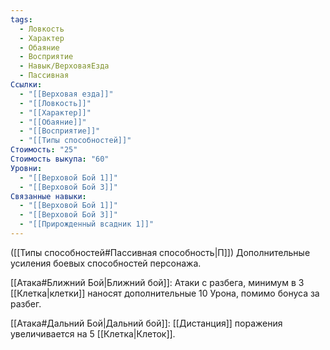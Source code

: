 ```yaml
---
tags:
  - Ловкость
  - Характер
  - Обаяние
  - Восприятие
  - Навык/ВерховаяЕзда
  - Пассивная
Ссылки:
  - "[[Верховая езда]]"
  - "[[Ловкость]]"
  - "[[Характер]]"
  - "[[Обаяние]]"
  - "[[Восприятие]]"
  - "[[Типы способностей]]"
Стоимость: "25"
Стоимость выкупа: "60"
Уровни:
  - "[[Верховой Бой 1]]"
  - "[[Верховой Бой 3]]"
Связанные навыки:
  - "[[Верховой Бой 1]]"
  - "[[Верховой Бой 3]]"
  - "[[Прирожденный всадник 1]]"
---
```

([[Типы способностей#Пассивная способность|П]]) Дополнительные усиления боевых способностей персонажа.

[[Атака#Ближний Бой|Ближний бой]]: Атаки с разбега, минимум в 3 [[Клетка|клетки]] наносят дополнительные 10 Урона, помимо бонуса за разбег.

[[Атака#Дальний Бой|Дальний бой]]: [[Дистанция]] поражения увеличивается на 5 [[Клетка|Клеток]].